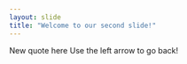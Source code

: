 ```yaml
---
layout: slide
title: "Welcome to our second slide!"
---
```

New quote here
Use the left arrow to go back!
